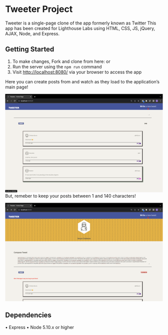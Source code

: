 # Tweeter Project

Tweeter is a single-page clone of the app formerly known as Twitter
This app has been created for Lighthouse Labs using HTML, CSS, JS, jQuery, AJAX, Node, and Express. 

## Getting Started
1.	To make changes, Fork and clone from here: 
    or
2.	Run the server using the `npm run` command 
3.  Visit <http://localhost:8080/> via your browser to access the app 

Here you can create posts from and watch as they load to the application’s main page!

![Single page app main](
https://github.com/uzernamex/tweeter/blob/master/public/images/tweeter%20-%20have%20your%20say.png?raw=true
)
But, remeber to keep your posts between 1 and 140 characters!

![Errors](https://github.com/uzernamex/tweeter/blob/master/public/images/tweeter%20-%20error1.png?raw=true)

## Dependencies
•	Express
•	Node 5.10.x or higher